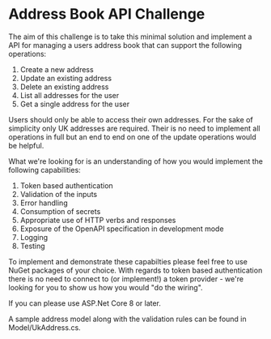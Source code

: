 # Address Book API Challenge

The aim of this challenge is to take this minimal solution and implement a API for managing a users address book that can support the following operations:

1. Create a new address
2. Update an existing address
3. Delete an existing address
4. List all addresses for the user
5. Get a single address for the user

Users should only be able to access their own addresses. For the sake of simplicity only UK addresses are required. Their is no need to implement all operations in full but an end to end on one of the update operations would be helpful.

What we're looking for is an understanding of how you would implement the following capabilities:

1. Token based authentication
2. Validation of the inputs
3. Error handling
4. Consumption of secrets
5. Appropriate use of HTTP verbs and responses
6. Exposure of the OpenAPI specification in development mode
7. Logging
8. Testing

To implement and demonstrate these capabilties please feel free to use NuGet packages of your choice. With regards to token based authentication there is no need to connect to (or implement!) a token provider - we're looking for you to show us how you would "do the wiring".

If you can please use ASP.Net Core 8 or later.

A sample address model along with the validation rules can be found in Model/UkAddress.cs.